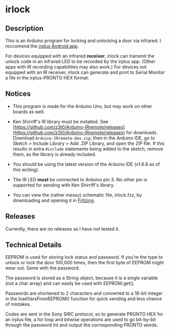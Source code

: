 # irlock

Description
-----------
This is an Arduino program for locking and unlocking a door via infrared. I reccomend the [irplus Android app](https://play.google.com/store/apps/details?id=net.binarymode.android.irplus).

For devices equipped with an infrared **receiver**, irlock can transmit the unlock code in an infrared LED to be recorded by the irplus app. (Other apps with IR recording capabilities may also work.) For devices not equipped with an IR receiver, irlock can generate and print to Serial Monitor a file in the irplus-PRONTO HEX format.

Notices
-------

* This program is made for the Arduino Uno, but may work on other boards as well.

* Ken Shirriff's IR library must be installed. See [https://github.com/z3t0/Arduino-IRremote/releases](https://github.com/z3t0/Arduino-IRremote/releases) for downloads. Download `Arduino-IRremote-dev.zip`, then in the  Arduino IDE, go to Sketch > Include Library > Add .ZIP Library, and open the ZIP file. If this results in extra `#include` statements being added to the sketch, remove them, as the library is already included.

* You should be using the latest version of the Arduino IDE (v1.6.8 as of this writing).

* The IR LED **must** be connected to Arduino pin 3. No other pin is supported for sending with Ken Shirriff's library.

* You can view the (rather messy) schematic file, irlock.fzz, by downloading and opening it in [Fritzing](http://fritzing.org).

Releases
--------

Currently, there are no releases as I have not tested it.

Technical Details
-----------------

EEPROM is used for storing lock status and password. If you're the type to unlock or lock the door 100,000 times, then the first byte of EEPROM might wear out. Same with the password.

The password is stored as a String object, because it is a single variable (not a char array) and can easily be used with EEPROM.get().

Passwords are shortened to 2 characters and converted to a 16-bit integer in the loadVarsFromEEPROM() function for quick sending and less chance of mistakes.

Codes are sent in the Sony SIRC protocol, so to generate PRONTO HEX for an irplus file, a for loop and bitwise operations are used to go bit-by-bit through the password int and output the corrosponding PRONTO words.
